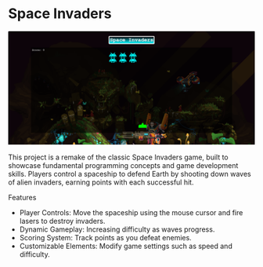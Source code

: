 # Space Invaders

![Image Alt](https://github.com/Thishara-Herath/Space-Invaders/blob/1ba7faa6b406a0b558fa9f5bf9a185daa96d9260/sp1.png)

This project is a remake of the classic Space Invaders game, built to showcase fundamental programming concepts and game development skills. Players control a spaceship to defend Earth by shooting down waves of alien invaders, earning points with each successful hit.

Features
- Player Controls: Move the spaceship using the mouse cursor and fire lasers to destroy invaders.
- Dynamic Gameplay: Increasing difficulty as waves progress.
- Scoring System: Track points as you defeat enemies.
- Customizable Elements: Modify game settings such as speed and difficulty.


